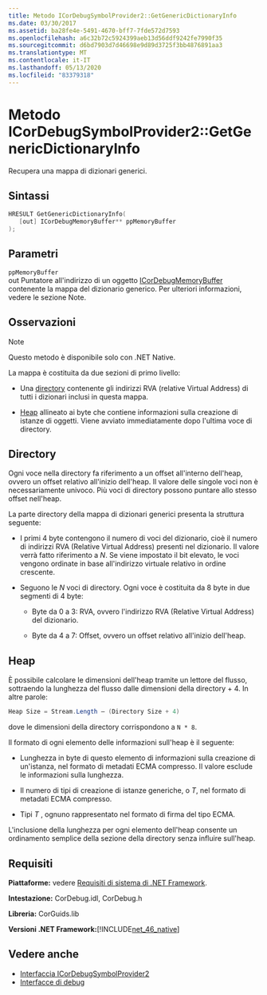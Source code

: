 ```yaml
---
title: Metodo ICorDebugSymbolProvider2::GetGenericDictionaryInfo
ms.date: 03/30/2017
ms.assetid: ba28fe4e-5491-4670-bff7-7fde572d7593
ms.openlocfilehash: a6c32b72c5924399aeb13d56ddf9242fe7990f35
ms.sourcegitcommit: d6bd7903d7d46698e9d89d3725f3bb4876891aa3
ms.translationtype: MT
ms.contentlocale: it-IT
ms.lasthandoff: 05/13/2020
ms.locfileid: "83379318"
---
```

# <a name="icordebugsymbolprovider2getgenericdictionaryinfo-method"></a>Metodo ICorDebugSymbolProvider2::GetGenericDictionaryInfo

Recupera una mappa di dizionari generici.

## <a name="syntax"></a>Sintassi

```cpp
HRESULT GetGenericDictionaryInfo(
   [out] ICorDebugMemoryBuffer** ppMemoryBuffer
);
```

## <a name="parameters"></a>Parametri

`ppMemoryBuffer`\
out Puntatore all'indirizzo di un oggetto [ICorDebugMemoryBuffer](icordebugmemorybuffer-interface.md) contenente la mappa del dizionario generico. Per ulteriori informazioni, vedere le sezione Note.

## <a name="remarks"></a>Osservazioni

> [!NOTE]
> Questo metodo è disponibile solo con .NET Native.

La mappa è costituita da due sezioni di primo livello:

- Una [directory](#Directory) contenente gli indirizzi RVA (relative Virtual Address) di tutti i dizionari inclusi in questa mappa.

- [Heap](#Heap) allineato ai byte che contiene informazioni sulla creazione di istanze di oggetti. Viene avviato immediatamente dopo l'ultima voce di directory.

<a name="Directory"></a>

## <a name="the-directory"></a>Directory

Ogni voce nella directory fa riferimento a un offset all'interno dell'heap, ovvero un offset relativo all'inizio dell'heap. Il valore delle singole voci non è necessariamente univoco. Più voci di directory possono puntare allo stesso offset nell'heap.

La parte directory della mappa di dizionari generici presenta la struttura seguente:

- I primi 4 byte contengono il numero di voci del dizionario, cioè il numero di indirizzi RVA (Relative Virtual Address) presenti nel dizionario. Il valore verrà fatto riferimento a *N*. Se viene impostato il bit elevato, le voci vengono ordinate in base all'indirizzo virtuale relativo in ordine crescente.

- Seguono le *N* voci di directory. Ogni voce è costituita da 8 byte in due segmenti di 4 byte:

  - Byte da 0 a 3: RVA, ovvero l'indirizzo RVA (Relative Virtual Address) del dizionario.

  - Byte da 4 a 7: Offset, ovvero un offset relativo all'inizio dell'heap.

<a name="Heap"></a>

## <a name="the-heap"></a>Heap

È possibile calcolare le dimensioni dell'heap tramite un lettore del flusso, sottraendo la lunghezza del flusso dalle dimensioni della directory + 4. In altre parole:

```csharp
Heap Size = Stream.Length – (Directory Size + 4)
```

dove le dimensioni della directory corrispondono a `N * 8`.

Il formato di ogni elemento delle informazioni sull'heap è il seguente:

- Lunghezza in byte di questo elemento di informazioni sulla creazione di un'istanza, nel formato di metadati ECMA compresso. Il valore esclude le informazioni sulla lunghezza.

- Il numero di tipi di creazione di istanze generiche, o *T*, nel formato di metadati ECMA compresso.

- Tipi *T* , ognuno rappresentato nel formato di firma del tipo ECMA.

L'inclusione della lunghezza per ogni elemento dell'heap consente un ordinamento semplice della sezione della directory senza influire sull'heap.

## <a name="requirements"></a>Requisiti

**Piattaforme:** vedere [Requisiti di sistema di .NET Framework](../../get-started/system-requirements.md).

**Intestazione:** CorDebug.idl, CorDebug.h

**Libreria:** CorGuids.lib

**Versioni .NET Framework:**[!INCLUDE[net_46_native](../../../../includes/net-46-native-md.md)]

## <a name="see-also"></a>Vedere anche

- [Interfaccia ICorDebugSymbolProvider2](icordebugsymbolprovider2-interface.md)
- [Interfacce di debug](debugging-interfaces.md)

